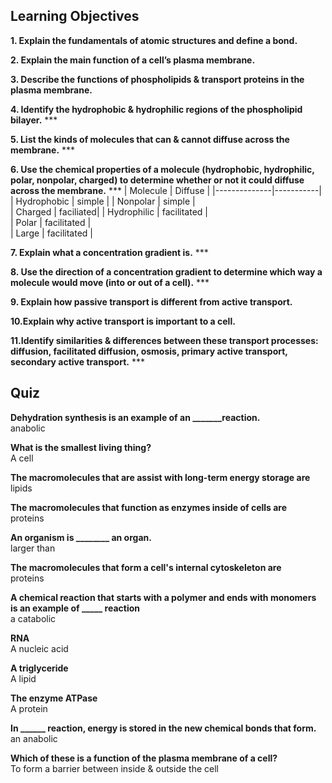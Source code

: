## Learning Objectives

**1. Explain the fundamentals of atomic structures and define a bond.**  

**2. Explain the main function of a cell’s plasma membrane.**  

**3. Describe the functions of phospholipids & transport proteins in the plasma membrane.**  

**4. Identify the hydrophobic & hydrophilic regions of the phospholipid bilayer.** ***

**5. List the kinds of molecules that can & cannot diffuse across the membrane.**  ***  


**6. Use the chemical properties of a molecule (hydrophobic, hydrophilic, polar, nonpolar, charged) to determine whether or not it could diffuse across the membrane.** ***
| Molecule      | Diffuse   | 
|--------------|-----------|
| Hydrophobic | simple      |
| Nonpolar    | simple  |  
| Charged   | faciliated|
| Hydrophilic    | facilitated  |  
| Polar    | facilitated  |  
| Large    | facilitated  |

**7. Explain what a concentration gradient is.**  ***

**8. Use the direction of a concentration gradient to determine which way a molecule would move (into or out of a cell).** ***

**9. Explain how passive transport is different from active transport.**

**10.Explain why active transport is important to a cell.**  

**11.Identify similarities & differences between these transport processes: diffusion, facilitated diffusion, osmosis, primary active transport, secondary active transport.** ***

## Quiz  

**Dehydration synthesis is an example of an _______reaction.**  
anabolic  

**What is the smallest living thing?**  
A cell  

**The macromolecules that are assist with long-term energy storage are**  
lipids  

**The macromolecules that function as enzymes inside of cells are**  
proteins  

**An organism is ________ an organ.**  
larger than  

**The macromolecules that form a cell's internal cytoskeleton are**  
proteins  

**A chemical reaction that starts with a polymer and ends with monomers is an example of _____ reaction**  
a catabolic  

**RNA**  
A nucleic acid  

**A triglyceride**  
A lipid  

**The enzyme ATPase**  
A protein  

**In ______ reaction, energy is stored in the new chemical bonds that form.**  
an anabolic

**Which of these is a function of the plasma membrane of a cell?**  
To form a barrier between inside & outside the cell
